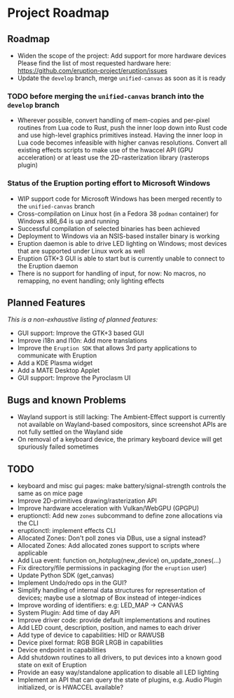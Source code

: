 # Project Roadmap

## Roadmap

- Widen the scope of the project: Add support for more hardware devices
  Please find the list of most requested hardware here: <https://github.com/eruption-project/eruption/issues>
- Update the `develop` branch, merge `unified-canvas` as soon as it is ready

### TODO before merging the `unified-canvas` branch into the `develop` branch

- Wherever possible, convert handling of mem-copies and per-pixel routines from Lua code to Rust, push the inner loop down into Rust code and use high-level graphics primitives instead. Having the inner loop in Lua code becomes infeasible with higher canvas resolutions.
  Convert all existing effects scripts to make use of the hwaccel API (GPU acceleration) or at least use the
  2D-rasterization library (rasterops plugin)

### Status of the Eruption porting effort to Microsoft Windows

- WIP support code for Microsoft Windows has been merged recently to the `unified-canvas` branch
- Cross-compilation on Linux host (in a Fedora 38 `podman` container) for Windows x86_64 is up and running
- Successful compilation of selected binaries has been achieved
- Deployment to Windows via an NSIS-based installer binary is working
- Eruption daemon is able to drive LED lighting on Windows; most devices that are supported under Linux work as well
- Eruption GTK+3 GUI is able to start but is currently unable to connect to the Eruption daemon
- There is no support for handling of input, for now: No macros, no remapping, no event handling; only lighting effects

## Planned Features

_This is a non-exhaustive listing of planned features:_

- GUI support: Improve the GTK+3 based GUI
- Improve i18n and l10n: Add more translations
- Improve the `Eruption SDK` that allows 3rd party applications to communicate with Eruption
- Add a KDE Plasma widget
- Add a MATE Desktop Applet
- GUI support: Improve the Pyroclasm UI

## Bugs and known Problems

- Wayland support is still lacking: The Ambient-Effect support is currently not available on Wayland-based compositors,
  since screenshot APIs are not fully settled on the Wayland side
- On removal of a keyboard device, the primary keyboard device will get spuriously failed sometimes

## TODO

- keyboard and misc gui pages: make battery/signal-strength controls the same as on mice page
- Improve 2D-primitives drawing/rasterization API
- Improve hardware acceleration with Vulkan/WebGPU (GPGPU)
- eruptionctl: Add new `zones` subcommand to define zone allocations via the CLI
- eruptionctl: implement effects CLI
- Allocated Zones: Don't poll zones via DBus, use a signal instead?
- Allocated Zones: Add allocated zones support to scripts where applicable
- Add Lua event: function on_hotplug(new_device) on_update_zones(...)
- Fix directory/file permissions in packaging (for the `eruption` user)
- Update Python SDK (get_canvas)
- Implement Undo/redo ops in the GUI?
- Simplify handling of internal data structures for representation of devices; maybe use a slotmap of Box<dyn Device> instead of integer-indices
- Improve wording of identifiers: e.g: LED_MAP -> CANVAS
- System Plugin: Add time of day API
- Improve driver code: provide default implementations and routines
- Add LED count, description, position, and names to each driver
- Add type of device to capabilities: HID or RAWUSB
- Device pixel format: RGB BGR LRGB in capabilities
- Device endpoint in capabilities
- Add shutdown routines to all drivers, to put devices into a known good state on exit of Eruption
- Provide an easy way/standalone application to disable all LED lighting
- Implement an API that can query the state of plugins, e.g. Audio Plugin initialized, or is HWACCEL available?
